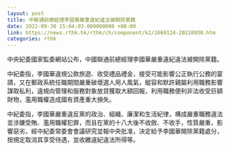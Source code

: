 ```yaml
---
layout: post
title: 中聯通前總經理李國華嚴重違紀違法被開除黨籍
date: 2022-09-30 15:04:03.000000000 +08:00
link: https://news.rthk.hk/rthk/ch/component/k2/1669124-20220930.htm
categories: rthk
---
```


中央紀委國家監委網站公布，中國聯通前總經理李國華嚴重違紀違法被開除黨籍。

中紀委指，李國華違規公款旅遊、收受禮品禮金，接受可能影響公正執行公務的宴請，又在郵政系統任職期間嚴重破壞選人用人風氣，縱容和默許親屬利用職務影響謀取私利，違規向管理和服務對象放貸獲取大額回報，利用職務便利非法收受巨額財物，濫用職權造成國有資產重大損失。

中紀委指，李國華嚴重違反黨的政治、組織、廉潔和生活紀律，構成嚴重職務違法並涉嫌受賄、濫用職權犯罪，而且在黨的十八大後不收斂、不收手，性質嚴重，影響惡劣，經中紀委常委會會議研究並報中央批准，決定給予李國華開除黨籍處分，按規定取消其享受待遇，並收繳違紀違法所得等。
